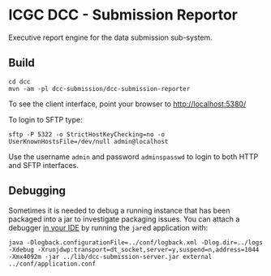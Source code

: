 ICGC DCC - Submission Reportor
===

Executive report engine for the data submission sub-system.

Build
---

	cd dcc
	mvn -am -pl dcc-submission/dcc-submission-reporter


To see the client interface, point your browser to [http://localhost:5380/](http://localhost:5380/)

To login to SFTP type:

	sftp -P 5322 -o StrictHostKeyChecking=no -o UserKnownHostsFile=/dev/null admin@localhost

Use the username `admin` and password `adminspasswd` to login to both HTTP and SFTP interfaces.

Debugging
---

Sometimes it is needed to debug a running instance that has been packaged into a jar to investigate packaging issues. You can attach a debugger [in your IDE](http://www.eclipsezone.com/eclipse/forums/t53459.html) by running the `jar`ed application with:

	java -Dlogback.configurationFile=../conf/logback.xml -Dlog.dir=../logs -Xdebug -Xrunjdwp:transport=dt_socket,server=y,suspend=n,address=1044 -Xmx4092m -jar ../lib/dcc-submission-server.jar external ../conf/application.conf

